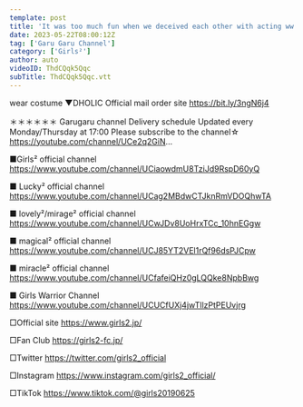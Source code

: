 ```yaml
---
template: post
title: 'It was too much fun when we deceived each other with acting ww'
date: 2023-05-22T08:00:12Z
tag: ['Garu Garu Channel']
category: ['Girls²']
author: auto 
videoID: ThdCQqk5Qqc
subTitle: ThdCQqk5Qqc.vtt
---
```

wear costume
▼DHOLIC
Official mail order site
https://bit.ly/3ngN6j4

＊＊＊＊＊＊
Garugaru channel
Delivery schedule
Updated every Monday/Thursday at 17:00
Please subscribe to the channel☆
https://youtube.com/channel/UCe2q2GiN...

■Girls² official channel
https://www.youtube.com/channel/UCiaowdmU8TziJd9RspD60yQ

■ Lucky² official channel
https://www.youtube.com/channel/UCag2MBdwCTJknRmVDOQhwTA

■ lovely²/mirage² official channel
https://www.youtube.com/channel/UCwJDv8UoHrxTCc_10hnEGgw

■ magical² official channel
https://www.youtube.com/channel/UCJ85YT2VEl1rQf96dsPJCpw

■ miracle² official channel
https://www.youtube.com/channel/UCfafeiQHz0gLQQke8NpbBwg

■ Girls Warrior Channel
https://www.youtube.com/channel/UCUCfUXj4jwTllzPtPEUvjrg

□Official site
https://www.girls2.jp/

□Fan Club
https://girls2-fc.jp/

□Twitter
https://twitter.com/girls2_official

□Instagram
https://www.instagram.com/girls2_official/

□TikTok
https://www.tiktok.com/@girls20190625